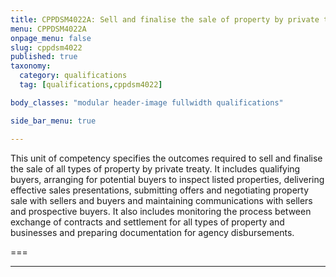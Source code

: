 ```yaml
---
title: CPPDSM4022A: Sell and finalise the sale of property by private treaty
menu: CPPDSM4022A
onpage_menu: false
slug: cppdsm4022
published: true
taxonomy:
  category: qualifications
  tag: [qualifications,cppdsm4022]

body_classes: "modular header-image fullwidth qualifications"

side_bar_menu: true

---
```


This unit of competency specifies the outcomes required to sell and finalise the sale of all types of property by private treaty. It includes qualifying buyers, arranging for potential buyers to inspect listed properties, delivering effective sales presentations, submitting offers and negotiating property sale with sellers and buyers and maintaining communications with sellers and prospective buyers. It also includes monitoring the process between exchange of contracts and settlement for all types of property and businesses and preparing documentation for agency disbursements.

===

---
